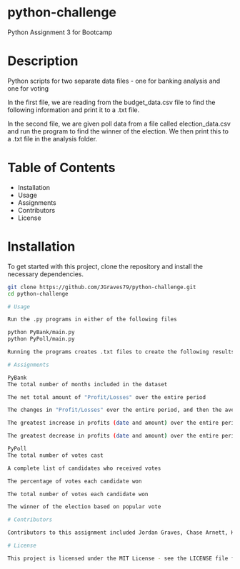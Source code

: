 # python-challenge
Python Assignment 3 for Bootcamp

# Description
Python scripts for two separate data files - one for banking analysis and one for voting

In the first file, we are reading from the budget_data.csv file to find the following information and print it to a .txt file.

In the second file, we are given poll data from a file called election_data.csv and run the program to find the winner of the election. We then print this to a .txt file in the analysis folder.

# Table of Contents

- Installation
- Usage
- Assignments
- Contributors
- License

# Installation
To get started with this project, clone the repository and install the necessary dependencies.

```bash
git clone https://github.com/JGraves79/python-challenge.git
cd python-challenge

# Usage

Run the .py programs in either of the following files

python PyBank/main.py
python PyPoll/main.py

Running the programs creates .txt files to create the following results from the assigment.

# Assignments

PyBank
The total number of months included in the dataset

The net total amount of "Profit/Losses" over the entire period

The changes in "Profit/Losses" over the entire period, and then the average of those changes

The greatest increase in profits (date and amount) over the entire period

The greatest decrease in profits (date and amount) over the entire period

PyPoll
The total number of votes cast

A complete list of candidates who received votes

The percentage of votes each candidate won

The total number of votes each candidate won

The winner of the election based on popular vote

# Contributors

Contributors to this assignment included Jordan Graves, Chase Arnett, Kyle Faulkner, and Paige Manguiat.

# License

This project is licensed under the MIT License - see the LICENSE file for details.